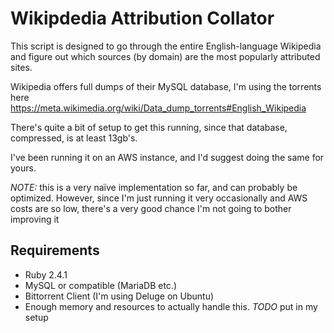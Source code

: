 # Wikipdedia Attribution Collator

This script is designed to go through the entire English-language Wikipedia and figure out which sources (by domain) are the most popularly attributed sites.

Wikipedia offers full dumps of their MySQL database, I'm using the torrents here https://meta.wikimedia.org/wiki/Data_dump_torrents#English_Wikipedia

There's quite a bit of setup to get this running, since that database, compressed, is at least 13gb's.

I've been running it on an AWS instance, and I'd suggest doing the same for yours.

*NOTE:* this is a very naïve implementation so far, and can probably be optimized. However, since I'm just running it very occasionally and AWS costs are so low, there's a very good chance I'm not going to bother improving it

## Requirements
- Ruby 2.4.1
- MySQL or compatible (MariaDB etc.)
- Bittorrent Client (I'm using Deluge on Ubuntu)
- Enough memory and resources to actually handle this. 
*TODO* put in my setup

